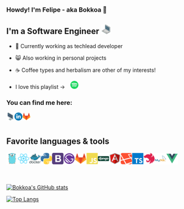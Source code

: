 ### Howdy! I'm Felipe - aka Bokkoa 🤠


## I'm a Software Engineer  <img src="images/laptop.png" width="25"/>

- 🦈 Currently working as techlead developer
- 😸 Also working in personal projects
- ☕️ Coffee types and herbalism are other of my interests!

- I love this playlist ->
[<img alt="spotify" style="margin-left: 10px" width="21px" src="images/spotify.png" />][spotifyplaylist]


### You can find me here:

[<img align="left" alt="bokkoa.github.io/FCReloaded/" width="21px" src="images/monitor.png" />][website]

[<img align="left" alt="bokkoa | linkedin" width="21px" src="images/linkedin.png" />][linkedin]

[<img align="left" alt="bokkoa | gitlab" width="21px" src="images/gitlab.png" />][gitlab]

<br />
<br />

## Favorite languages & tools
<img align="left" alt="golang" width="30px" src="images/golang.png" />
<img align="left" alt="react" width="30px" src="images/react.png" />
<img align="left" alt="docker" width="30px" src="images/docker.png" />
<img align="left" alt="python" width="30px" src="images/python.png" />
<img align="left" alt="bootstrap" width="30px" src="images/bootstrap.png" />
<img align="left" alt="gatsby" width="30px" src="images/gatsby.png" />
<img align="left" alt="gitlab" width="30px" src="images/gitlab.png" />
<img align="left" alt="js" width="30px" src="images/js.png" />
<img align="left" alt="django" width="30px" src="images/django.png" />
<img align="left" alt="angular" width="30px" src="images/angular.png" />
<img align="left" alt="laravel" width="30px" src="images/laravel.png" />
<img align="left" alt="typescript" width="30px" src="images/typescript.png" />
<img align="left" alt="nest" width="30px" src="images/nest.png" />
<img align="left" alt="mysql" width="30px" src="images/mysql.png" />
<img align="left" alt="vue" width="30px" src="images/vue.png" />

<br />
<br />
<br />
<br />

[![Bokkoa's GitHub stats](https://github-readme-stats.vercel.app/api?username=Bokkoa&show_icons=true&theme=radical)](https://github.com/Bokkoa/github-readme-stats)

[![Top Langs](https://github-readme-stats.vercel.app/api/top-langs/?username=Bokkoa&show_icons=true&theme=radical)](https://github.com/Bokkoa/github-readme-stats)


[website]:https://bokkoa.github.io/FCReloaded/
[linkedin]:https://www.linkedin.com/in/bokkoa/
[gitlab]:https://gitlab.com/Bokkoa
[spotifyplaylist]:https://open.spotify.com/playlist/1Hf9QiYoODGHXZupYyzEQt?si=2a3626494bfb40f9
